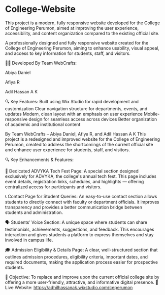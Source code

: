 # College-Website
This project is a modern, fully responsive website developed for the College of Engineering Perumon, aimed at improving the user experience, accessibility, and content organization compared to the existing official site.

A professionally designed and fully responsive website created for the College of Engineering Perumon, aiming to enhance usability, visual appeal, and access to key information for students, staff, and visitors.

👨‍💻 Developed By Team WebCrafts:

Abiya Daniel

Afiya R

Adil Hassan A K

🔍 Key Features:
Built using Wix Studio for rapid development and customization
Clear navigation structure for departments, events, and updates
Modern, clean layout with an emphasis on user experience
Mobile-responsive design for seamless access across devices
Better organization of academic and institutional content

By Team WebCrafts – Abiya Daniel, Afiya R, and Adil Hassan A K
This project is a redesigned and improved website for the College of Engineering Perumon, created to address the shortcomings of the current official site and enhance user experience for students, staff, and visitors.

🔍 Key Enhancements & Features:

📅 Dedicated ADVYKA Tech Fest Page:
A special section designed exclusively for ADVYKA, the college's annual tech fest. This page includes event details, registration links, schedules, and highlights — offering centralized access for participants and visitors.

📞 Contact Page for Student Queries:
An easy-to-use contact section allows students to directly connect with faculty or department officials. It improves transparency and provides a better communication bridge between students and administration.

🗣️ Students’ Voice Section:
A unique space where students can share testimonials, achievements, suggestions, and feedback. This encourages interaction and gives students a platform to express themselves and stay involved in campus life.

🎓 Admission Eligibility & Details Page:
A clear, well-structured section that outlines admission procedures, eligibility criteria, important dates, and required documents, making the application process easier for prospective students.


🎯 Objective:
To replace and improve upon the current official college site by offering a more user-friendly, attractive, and informative digital presence.
🔗 Live Website: https://adhilhassanak.wixstudio.com/ceperumon

